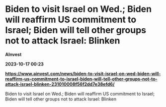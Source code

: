 # Biden to visit Israel on Wed.; Biden will reaffirm US commitment to Israel; Biden will tell other groups not to attack Israel: Blinken
**AInvest**

**2023-10-17 00:23**

**https://www.ainvest.com/news/biden-to-visit-israel-on-wed-biden-will-reaffirm-us-commitment-to-israel-biden-will-tell-other-groups-not-to-attack-israel-blinken-231010008f56f2dd7e38efd6/**

Biden to visit Israel on Wed.; Biden will reaffirm US commitment to Israel; Biden will tell other groups not to attack Israel: Blinken